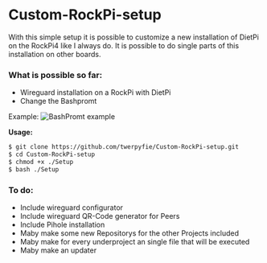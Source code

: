 # Custom-RockPi-setup


With this simple setup it is possible to customize a new installation of DietPi on the RockPi4 like I always do. It is possible to do single parts of this installation on other boards. 

### What is possible so far:

- Wireguard installation on a RockPi with DietPi
- Change the Bashpromt





Example:
![BashPromt example](https://raw.githubusercontent.com/twerpyfie/Custom-RockPi-setup/master/files/Bashpromt.PNG?raw=true "BashPromt")



**Usage:**

```bash
$ git clone https://github.com/twerpyfie/Custom-RockPi-setup.git
$ cd Custom-RockPi-setup
$ chmod +x ./Setup
$ bash ./Setup
```

### To do:

- Include wireguard configurator
- Include wireguard QR-Code generator for Peers
- Include Pihole installation
- Maby make some new Repositorys for the other Projects included
- Maby make for every underproject an single file that will be executed
- Maby make an updater
